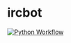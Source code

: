# ircbot
[![Python Workflow](https://github.com/mrfoxie/ircbot-anime/actions/workflows/main.yml/badge.svg?branch=master)](https://github.com/mrfoxie/ircbot-anime/actions/workflows/main.yml)

